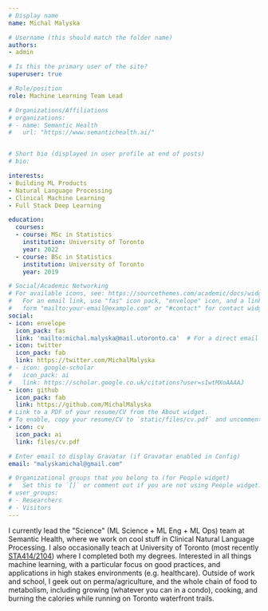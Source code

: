 ```yaml
---
# Display name
name: Michal Malyska

# Username (this should match the folder name)
authors:
- admin

# Is this the primary user of the site?
superuser: true

# Role/position
role: Machine Learning Team Lead

# Organizations/Affiliations
# organizations:
# - name: Semantic Health
#   url: "https://www.semantichealth.ai/"


# Short bio (displayed in user profile at end of posts)
# bio:

interests:
- Building ML Products
- Natural Language Processing
- Clinical Machine Learning
- Full Stack Deep Learning

education:
  courses:
  - course: MSc in Statistics
    institution: University of Toronto
    year: 2022
  - course: BSc in Statistics
    institution: University of Toronto
    year: 2019

# Social/Academic Networking
# For available icons, see: https://sourcethemes.com/academic/docs/widgets/#icons
#   For an email link, use "fas" icon pack, "envelope" icon, and a link in the
#   form "mailto:your-email@example.com" or "#contact" for contact widget.
social:
- icon: envelope
  icon_pack: fas
  link: 'mailto:michal.malyska@mail.utoronto.ca'  # For a direct email link, use "mailto:test@example.org".
- icon: twitter
  icon_pack: fab
  link: https://twitter.com/MichalMalyska
# - icon: google-scholar
#   icon_pack: ai
#   link: https://scholar.google.co.uk/citations?user=sIwtMXoAAAAJ
- icon: github
  icon_pack: fab
  link: https://github.com/MichalMalyska
# Link to a PDF of your resume/CV from the About widget.
# To enable, copy your resume/CV to `static/files/cv.pdf` and uncomment the lines below.
- icon: cv
  icon_pack: ai
  link: files/cv.pdf

# Enter email to display Gravatar (if Gravatar enabled in Config)
email: "malyskamichal@gmail.com"

# Organizational groups that you belong to (for People widget)
#   Set this to `[]` or comment out if you are not using People widget.
# user_groups:
# - Researchers
# - Visitors
---
```


I currently lead the "Science" (ML Science + ML Eng + ML Ops) team at Semantic Health, where we work on cool stuff in Clinical
Natural Language Processing. 
I also occasionally teach at University of Toronto (most recently [STA414/2104](https://duvenaud.github.io/sta414/)) where I completed both my degrees. 
Interested in all things machine learning, with a particular focus on good practices, and applications in high stakes environments (e.g. healthcare). 
Outside of work and school, I geek out on perma/agriculture, and the whole chain of food to metabolism, including growing (whatever you can in a condo), cooking, and burning the calories while running on Toronto waterfront trails.